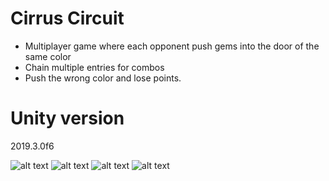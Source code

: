 # Cirrus Circuit

* Multiplayer game where each opponent push gems into the door of the same color
* Chain multiple entries for combos
* Push the wrong color and lose points.

# Unity version
2019.3.0f6

![alt text](https://github.com/OliPerraul/gem-jam/blob/master/Capture7.PNG)
![alt text](https://github.com/OliPerraul/gem-jam/blob/master/Capture8.PNG)
![alt text](https://github.com/OliPerraul/gem-jam/blob/master/Capture9.PNG)
![alt text](https://github.com/OliPerraul/gem-jam/blob/master/Capture10.PNG)
